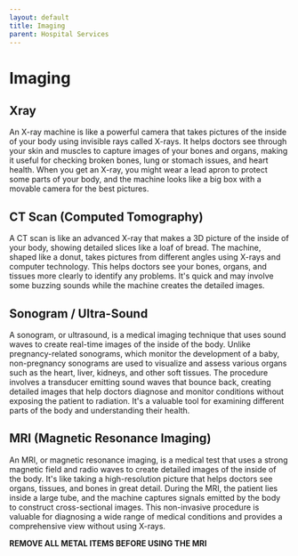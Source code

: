 ```yaml
---
layout: default
title: Imaging
parent: Hospital Services
---
```


# Imaging

## Xray
An X-ray machine is like a powerful camera that takes pictures of the inside of your body using invisible rays called X-rays. It helps doctors see through your skin and muscles to capture images of your bones and organs, making it useful for checking broken bones, lung or stomach issues, and heart health. When you get an X-ray, you might wear a lead apron to protect some parts of your body, and the machine looks like a big box with a movable camera for the best pictures.

## CT Scan (Computed Tomography)
A CT scan is like an advanced X-ray that makes a 3D picture of the inside of your body, showing detailed slices like a loaf of bread. The machine, shaped like a donut, takes pictures from different angles using X-rays and computer technology. This helps doctors see your bones, organs, and tissues more clearly to identify any problems. It's quick and may involve some buzzing sounds while the machine creates the detailed images.

## Sonogram / Ultra-Sound
A sonogram, or ultrasound, is a medical imaging technique that uses sound waves to create real-time images of the inside of the body. Unlike pregnancy-related sonograms, which monitor the development of a baby, non-pregnancy sonograms are used to visualize and assess various organs such as the heart, liver, kidneys, and other soft tissues. The procedure involves a transducer emitting sound waves that bounce back, creating detailed images that help doctors diagnose and monitor conditions without exposing the patient to radiation. It's a valuable tool for examining different parts of the body and understanding their health.

## MRI (Magnetic Resonance Imaging)
An MRI, or magnetic resonance imaging, is a medical test that uses a strong magnetic field and radio waves to create detailed images of the inside of the body. It's like taking a high-resolution picture that helps doctors see organs, tissues, and bones in great detail. During the MRI, the patient lies inside a large tube, and the machine captures signals emitted by the body to construct cross-sectional images. This non-invasive procedure is valuable for diagnosing a wide range of medical conditions and provides a comprehensive view without using X-rays.

**REMOVE ALL METAL ITEMS BEFORE USING THE MRI**